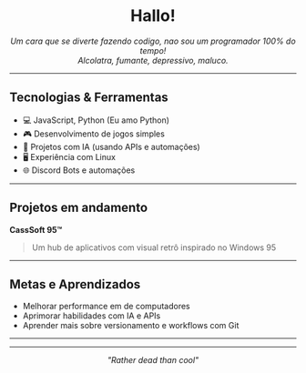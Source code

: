 <h1 align="center">Hallo!</h1>

<p align="center">
  <i>Um cara que se diverte fazendo codigo, nao sou um programador 100% do tempo!</i><br>
  <i>Alcolatra, fumante, depressivo, maluco.</i>
</p>

---

## Tecnologias & Ferramentas

- 💻 JavaScript, Python (Eu amo Python)
- 🎮 Desenvolvimento de jogos simples
- 🧠 Projetos com IA (usando APIs e automações)
- 🖥️ Experiência com Linux
- 🌐 Discord Bots e automações

---

##  Projetos em andamento

 **CassSoft 95™**  
> Um hub de aplicativos com visual retrô inspirado no Windows 95
---

##  Metas e Aprendizados

- Melhorar performance em de computadores
- Aprimorar habilidades com IA e APIs
- Aprender mais sobre versionamento e workflows com Git

---


---

<p align="center">
  <i>"Rather dead than cool"</i>
</p>
